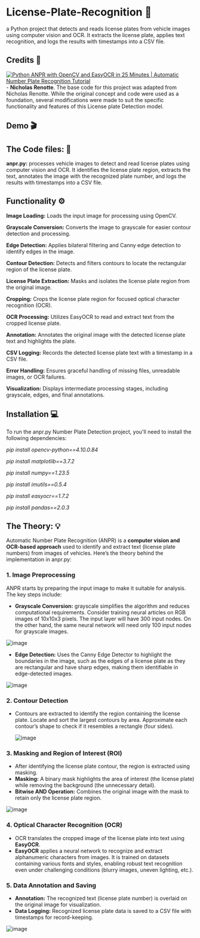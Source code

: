 # License-Plate-Recognition 🪪
a Python project that detects and reads license plates from vehicle images using computer vision and OCR. It extracts the license plate, applies text recognition, and logs the results with timestamps into a CSV file.

## Credits 🤖
[![Python ANPR with OpenCV and EasyOCR in 25 Minutes | Automatic Number Plate Recognition Tutorial](https://img.youtube.com/vi/NApYP_5wlKY&t=423s.jpg)](https://www.youtube.com/watch?v=NApYP_5wlKY&t=423s) - 
**Nicholas Renotte**.
The base code for this project was adapted from Nicholas Renotte. While the original concept and code were used as a foundation, several modifications were made to suit the specific functionality and features of this License plate Detection model.

## Demo 🎬

## The Code files: 📄
**anpr.py:** processes vehicle images to detect and read license plates using computer vision and OCR. It identifies the license plate region, extracts the text, annotates the image with the recognized plate number, and logs the results with timestamps into a CSV file.

## Functionality ⚙️

**Image Loading:** Loads the input image for processing using OpenCV.

**Grayscale Conversion:** Converts the image to grayscale for easier contour detection and processing.

**Edge Detection:** Applies bilateral filtering and Canny edge detection to identify edges in the image.

**Contour Detection:** Detects and filters contours to locate the rectangular region of the license plate.

**License Plate Extraction:** Masks and isolates the license plate region from the original image.

**Cropping:** Crops the license plate region for focused optical character recognition (OCR).

**OCR Processing:** Utilizes EasyOCR to read and extract text from the cropped license plate.

**Annotation:** Annotates the original image with the detected license plate text and highlights the plate.

**CSV Logging:** Records the detected license plate text with a timestamp in a CSV file.

**Error Handling:** Ensures graceful handling of missing files, unreadable images, or OCR failures.

**Visualization:** Displays intermediate processing stages, including grayscale, edges, and final annotations.

## Installation 💻
To run the anpr.py Number Plate Detection project, you'll need to install the following dependencies:

*pip install opencv-python==4.10.0.84*

*pip install matplotlib==3.7.2*

*pip install numpy==1.23.5*  

*pip install imutils==0.5.4*  

*pip install easyocr==1.7.2*  

*pip install pandas==2.0.3*  

## The Theory: 💡
Automatic Number Plate Recognition (ANPR) is a **computer vision and OCR-based approach** used to identify and extract text (license plate numbers) from images of vehicles. Here’s the theory behind the implementation in anpr.py:

### 1. Image Preprocessing
ANPR starts by preparing the input image to make it suitable for analysis. The key steps include:
  - **Grayscale Conversion:** grayscale simplifies the algorithm and reduces computational requirements. Consider training neural articles on RGB images of 10x10x3 pixels. The input layer will have 300 input nodes. On the other hand, the same neural network will need only 100 input nodes for grayscale images.

  ![image](https://github.com/user-attachments/assets/6c61e7e1-53e0-4096-8884-ae411b7b887c)
    
  - **Edge Detection:** Uses the Canny Edge Detector to highlight the boundaries in the image, such as the edges of a license plate as they are rectangular and have sharp edges, making them identifiable in edge-detected images.

  ![image](https://github.com/user-attachments/assets/7df66b81-75d3-4318-b9f1-e0a68bb3dce2)

### 2. Contour Detection
  - Contours are extracted to identify the region containing the license plate. Locate and sort the largest contours by area. Approximate each contour’s shape to check if it resembles a rectangle (four sides).

    ![image](https://github.com/user-attachments/assets/ec78f313-63a3-491c-9ba1-7ac81760bf3e)

### 3. Masking and Region of Interest (ROI)
  - After identifying the license plate contour, the region is extracted using masking.
  - **Masking:** A binary mask highlights the area of interest (the license plate) while removing the background (the unnecessary detail).
  - **Bitwise AND Operation:** Combines the original image with the mask to retain only the license plate region.

  ![image](https://github.com/user-attachments/assets/48011cbe-7b4b-49dc-ba5f-9ac799bae509)

### 4. Optical Character Recognition (OCR)
  - OCR translates the cropped image of the license plate into text using **EasyOCR**.
  - **EasyOCR** applies a neural network to recognize and extract alphanumeric characters from images. It is trained on datasets containing various fonts and styles, enabling robust text recognition even under challenging conditions (blurry images, uneven lighting, etc.).

### 5. Data Annotation and Saving
  - **Annotation:** The recognized text (license plate number) is overlaid on the original image for visualization.
  - **Data Logging:** Recognized license plate data is saved to a CSV file with timestamps for record-keeping.

  ![image](https://github.com/user-attachments/assets/e65effd9-b296-4104-94b6-a742e2104c24)

